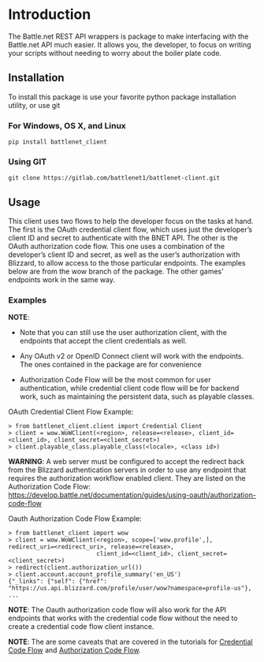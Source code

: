 # Introduction

The Battle.net REST API wrappers is package to make interfacing with the Battle.net API much easier.  It allows you,
the developer, to focus on writing your scripts without needing to worry about the boiler plate code.

## Installation

To install this package is use your favorite python package installation utility, or use git

### For Windows, OS X, and Linux

```
pip install battlenet_client
```

### Using GIT

```
git clone https://gitlab.com/battlenet1/battlenet-client.git
```

## Usage

This client uses two flows to help the developer focus on the tasks at hand.  The first is the OAuth credential client
flow, which uses just the developer’s client ID and secret to authenticate with the BNET API.  The other is the
OAuth authorization code flow.  This one uses a combination of the developer’s client ID and secret, as well as the
user’s authorization with Blizzard, to allow access to the those particular endpoints.  The examples below are from the
wow branch of the package.  The other games’ endpoints work in the same way.

### Examples

**NOTE**:
* Note that you can still use the user authorization client, with the endpoints that accept the client credentials
as well.


* Any OAuth v2 or OpenID Connect client will work with the endpoints.  The ones contained in the package are for
convenience


* Authorization Code Flow will be the most common for user authentication, while credential client code flow
will be for backend work, such as maintaining the persistent data, such as playable classes.

OAuth Credential Client Flow Example:

```
> from battlenet_client.client import Credential Client
> client = wow.WoWClient(<region>, release=<release>, client_id=<client_id>, client_secret=<client_secret>)
> client.playable_class.playable_class(<locale>, <class id>)
```

**WARNING**: A web server must be configured to accept the redirect back from the Blizzard authentication servers in order to
use any endpoint that requires the authorization workflow enabled client.  They are listed on the
Authorization Code Flow: <https://develop.battle.net/documentation/guides/using-oauth/authorization-code-flow>

Oauth Authorization Code Flow Example:

```
> from battlenet_client import wow
> client = wow.WoWClient(<region>, scope=['wow.profile',], redirect_uri=<redirect_uri>, release=<release>,
                         client_id=<client_id>, client_secret=<client_secret>)
> redirect(client.authorization_url())
> client.account.account_profile_summary('en_US')
{"_links": {"self": {"href": "https://us.api.blizzard.com/profile/user/wow?namespace=profile-us"}, ...
```

**NOTE**: The Oauth authorization code flow will also work for the API endpoints that works with the credential code flow
without the need to create a credential code flow client instance.

**NOTE**: The are some caveats that are covered in the tutorials for [Credential Code Flow](cred-code-flow) and
[Authorization Code Flow](auth-code-flow).

<!-- _ -->
